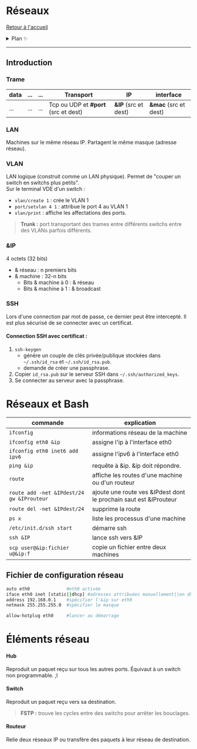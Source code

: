 # Réseaux

[Retour à l'accueil](./../README.md)

<details>
<summary> Plan ✨</summary>

- [Réseaux](#réseaux)
  - [Introduction](#introduction)
    - [Trame](#trame)
    - [LAN](#lan)
    - [VLAN](#vlan)
    - [&IP](#ip)
    - [SSH](#ssh)
      - [Connection SSH avec certificat :](#connection-ssh-avec-certificat-)
- [Réseaux et Bash](#réseaux-et-bash)
  - [Fichier de configuration réseau](#fichier-de-configuration-réseau)
- [Éléments réseau](#éléments-réseau)
      - [Hub](#hub)
      - [Switch](#switch)
      - [Routeur](#routeur)
</details>

___
## Introduction

### Trame
data  | ... | ... | Transport                           | IP                  | interface
--    |--   |--   |--                                   |--                   |--
...   |...  |...  |Tcp ou UDP et **#port** (src et dest)|**&IP** (src et dest)|**&mac** (src et dest)

### LAN
Machines sur le même réseau IP. Partagent le même masque (adresse réseau).

### VLAN
LAN logique (construit comme un LAN physique). Permet de "couper un switch en switchs plus petits".  
Sur le terminal VDE d'un switch :
- `vlan/create 1` : crée le VLAN 1
- `port/setvlan 4 1` : attribue le port 4 au VLAN 1
- `vlan/print` : affiche les affectations des ports.

> **Trunk :** port transportant des trames entre différents switchs entre des VLANs parfois différents.

### &IP
4 octets (32 bits)
- & réseau : n premiers bits
- & machine : 32-n bits
  - Bits & machine à 0 : & réseau
  - Bits & machine à 1 : & broadcast

### SSH
Lors d'une connection par mot de passe, ce dernier peut être intercepté. Il est plus sécurisé de se connecter avec un certificat.

#### Connection SSH avec certificat :
1. `ssh-keygen` 
   - génère un couple de clés privée/publique stockées dans `~/.ssh/id_rsa` et `~/.ssh/id_rsa.pub`.
   - demande de créer une passphrase.
2. Copier `id_rsa.pub` sur le serveur SSH dans `~/.ssh/authorized_keys`.
3. Se connecter au serveur avec la passphrase.


# Réseaux et Bash

| commande                                  | explication                                                       |
| ----------------------------------------- | ----------------------------------------------------------------- |
| `ifconfig`                                | informations réseau de la machine                                 |
| `ifconfig eth0 &ip`                       | assigne l'ip à l'interface eth0                                   |
| `ifconfig eth0 inet6 add ipv6`            | assigne l'ipv6 à l'interface eth0                                 |
| `ping &ip`                                | requête à &ip. &ip doit répondre.                                 |
| `route`                                   | affiche les routes d'une machine ou d'un routeur                  |
| `route add -net &IPdest/24 gw &IProuteur` | ajoute une route ves &IPdest dont le prochain saut est &IProuteur |
| `route del -net &IPdest/24`               | supprime la route                                                 |
| `ps x`                                    | liste les processus d'une machine                                 |
| `/etc/init.d/ssh start`                   | démarre ssh                                                       |
| `ssh &IP`                                 | lance ssh vers &IP                                                |
| `scp user@&ip:fichier u@&ip:f`            | copie un fichier entre deux machines                              |


## Fichier de configuration réseau
```bash
auto eth0              #eth0 activée
iface eth0 inet [static||dhcp] #adresses attribuées manuellement||en dhcp
address 192.168.0.1    #spécifier l'&ip sur eth0
netmask 255.255.255.0  #spécifier le masque

allow-hotplug eth0     #lancer au démarrage
```

# Éléments réseau
#### Hub
Reproduit un paquet reçu sur tous les autres ports. Équivaut à un switch non programmable.
,l
#### Switch
Reproduit un paquet reçu vers sa destination.
> **FSTP :** trouve les cycles entre des switchs pour arrêter les bouclages. 

#### Routeur
Relie deux réseaux IP ou transfère des paquets à leur réseau de destination.